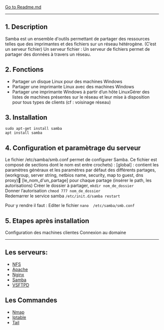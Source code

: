 [Go to Readme.md](https://github.com/Ezdev2/Sys1-exam/blob/339c2029e1b0f42828993adb922f40f8ca4defb9/README.md)

***

## 1. Description
Samba est un ensemble d'outils permettant de partager des ressources telles que des imprimantes et des fichiers sur un réseau hétérogène. (C’est un serveur fichier)
Un serveur fichier : Un serveur de fichiers permet de partager des données à travers un réseau.

## 2. Fonctions
- Partager un disque Linux pour des machines Windows
- Partager une imprimante Linux avec des machines Windows
- Partager une imprimante Windows à partir d’un hôte LinuxGérer des listes de machines présentes sur le réseau et leur mise à disposition pour tous types de clients (cf : voisinage réseau)

## 3. Installation
```sudo apt-get install samba ``` <br>
```apt install samba```

## 4. Configuration et paramètrage du serveur
Le fichier /etc/samba/smb.conf permet de configurer Samba. Ce fichier est composé de sections dont le nom est entre crochets) :
[global] : contient les paramètres généraux et les paramètres par défaut des différents partages, (workgroup, server string, netbios name, security, map to guest, dns proxy)
[le_nom_d'un_partage] pour chaque partage (insérer le path, les autorisations)
Créer le dossier à partager, ```mkdir nom_de_dossier``` <br>
Donner l’autorisation ```chmod 777 nom_de_dossier``` <br>
Redemarrer le service samba ```/etc/init.d/samba restart``` <br>

Pour y rendre il faut :
Editer le fichier ```nano  /etc/samba/smb.conf``` <br>

## 5. Etapes après installation
Configuration des machines clientes
Connexion au domaine

***

## Les serveurs:
- [NFS](https://github.com/Ezdev2/Sys1-exam/blob/4750ad7d4892b82a726086d65c02a70691cd419f/Serveur/NFS/NFS.md)
- [Apache](https://github.com/Ezdev2/Sys1-exam/blob/4750ad7d4892b82a726086d65c02a70691cd419f/Serveur/Apache/Apache.md)
- [Nginx](https://github.com/Ezdev2/Sys1-exam/blob/374a9c44fa839a2b5d9c3ce764b1ac481817113a/Serveur/Nginx/Nginx.md)
- [Samba](https://github.com/Ezdev2/Sys1-exam/blob/5e6f69982d0ecc74b55fad6e14ad86d2690bcf5e/Serveur/Samba/Samba.md)
- [VSFTPD](https://github.com/Ezdev2/Sys1-exam/blob/d1ecfe08599c1c13d726cc10440d7fea9b4b008f/Serveur/VSFTPD/VSFTPD.md)

## Les Commandes
- [Nmap](https://github.com/Ezdev2/Sys1-exam/blob/710bf9e865e272ccfebcfa9d0a84604f9a2c784e/Commande/Nmap/Nmap.md)
- [Iptable](https://github.com/Ezdev2/Sys1-exam/blob/710bf9e865e272ccfebcfa9d0a84604f9a2c784e/Commande/Iptable/Iptable.md)
- [Tail](https://github.com/Ezdev2/Sys1-exam/blob/710bf9e865e272ccfebcfa9d0a84604f9a2c784e/Commande/Tail/Tail.md)